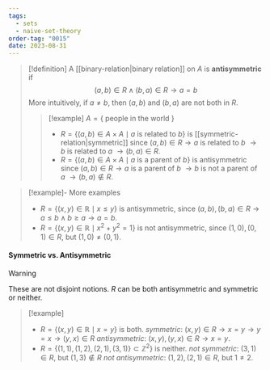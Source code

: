 ```yaml
---
tags:
  - sets
  - naive-set-theory
order-tag: "0015"
date: 2023-08-31
---
```

>[!definition]
>A [[binary-relation|binary relation]] on $A$ is **antisymmetric** if
>$$(a,b)\in R \land (b,a)\in R\to a=b$$
>More intuitively,
>if $a\neq b$, then $(a,b)$ and $(b,a)$ are not both in $R$.
>
>>[!example]
>>$A=\{$ people in the world $\}$
>>- $R=\{ (a,b)\in A\times A\mid a$ is related to $b\}$ is [[symmetric-relation|symmetric]] since
>>$(a,b)\in R\to a$ is related to $b$
>>$\to b$ is related to $a$
>>$\to(b,a)\in R$.
>>- $R = \{ (a,b)\in A\times A\mid a$ is a parent of $b\}$ is antisymmetric since
>>$(a,b)\in R\to a$ is a parent of $b$
>>$\to b$ is not a parent of $a$
>>$\to(b,a)\notin R$.

>[!example]- More examples
>- $R=\{ (x,y)\in\mathbb{R}\mid x\leq y \}$ is antisymmetric, since
>$(a,b),(b,a)\in R\to a\leq b\land b\geq a\to a=b$.
>- $R=\{ (x,y)\in\mathbb{R}\mid x^{2}+y^{2}=1 \}$ is not antisymmetric, since
>$(1,0),(0,1)\in R$, but $(1,0)\neq(0,1)$.
#### Symmetric vs. Antisymmetric

>[!warning]
>These are not disjoint notions. $R$ can be both antisymmetric and symmetric or neither.
>>[!example]
>>- $R=\{ (x,y)\in \mathbb{R}\mid x=y \}$ is both.
>>*symmetric*: $(x,y)\in R\to x=y\to y=x\to(y,x)\in R$
>>*antisymmetric*: $(x,y),(y,x)\in R\to x=y$.
>>- $R=\{ (1,1),(1,2),(2,1),(3,1) \}\subset \mathbb{Z}^{2} \}$ is neither.
>>*not symmetric*: $(3,1)\in R$, but $(1,3)\notin R$
>>*not antisymmetric*: $(1,2),(2,1)\in R$, but $1\neq 2$.

